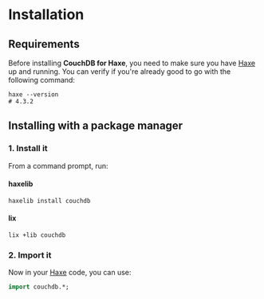 # Installation

## Requirements
Before installing **CouchDB for Haxe**, you need to make sure you have [Haxe](https://haxe.org) up and running.
You can verify if you're already good to go with the following command:

```shell
haxe --version
# 4.3.2
```

## Installing with a package manager

### 1. Install it
From a command prompt, run:

<!-- tabs:start -->

#### **haxelib**

```shell
haxelib install couchdb
```

#### **lix**

```shell
lix +lib couchdb
```

<!-- tabs:end -->

### 2. Import it
Now in your [Haxe](https://haxe.org) code, you can use:

```haxe
import couchdb.*;
```
